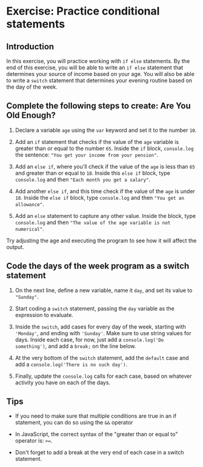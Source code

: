 # Exercise: Practice conditional statements

## Introduction
In this exercise, you will practice working with `if else` statements. By the end of this exercise, you will be able to write an `if else` statement that determines your source of income based on your age. You will also be able to write a `switch` statement that determines your evening routine based on the day of the week.

## Complete the following steps to create: Are You Old Enough? 
1. Declare a variable `age` using the `var` keyword and set it to the number `10`.

2. Add an `if` statement that checks if the value of the `age` variable is greater than or equal to the number `65`. Inside the `if` block, `console.log` the sentence: `"You get your income from your pension"`.

3. Add an `else if`,  where you'll check if the value of the `age` is less than `65` and greater than or equal to `18`. Inside this `else if` block, type `console.log` and then `"Each month you get a salary"`.

4. Add another `else if`, and this time check if the value of the `age` is under `18`. Inside the `else if` block, type `console.log` and then `"You get an allowance"`.

5. Add an `else` statement to capture any other value. Inside the block, type `console.log` and then `"The value of the age variable is not numerical"`.

T​ry adjusting the age and executing the program to see ho​w it will affect the output.

## Code the days of the week program as a switch statement
1. On the next line, define a new variable, name it `day`, and set its value to `"Sunday"`.

2. Start coding a `switch` statement, passing the `day` variable as the expression to evaluate.

3. Inside the `switch`, add cases for every day of the week, starting with `'Monday'`, and ending with `'Sunday'`. Make sure to use string values for days. Inside each case, for now, just add a `console.log('Do something')`, and add a `break;` on the line below.

4. At the very bottom of the `switch` statement, add the `default` case and add a `console.log('There is no such day')`.

5. Finally, update the `console.log` calls for each case, based on whatever activity you have on each of the days.

## Tips
- If you need to make sure that multiple conditions are true in an if statement, you can do so using the `&&` operator

- In JavaScript, the correct syntax of the "greater than or equal to" operator is: `>=`.

- Don't forget to add a break at the very end of each case in a switch statement.
